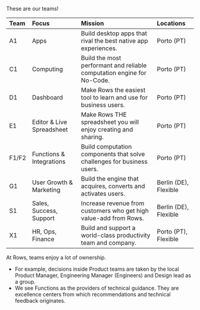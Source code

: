 
These are our teams!

| Team  | Focus                     | Mission                                                                | Locations             |
|:------|:--------------------------|:-----------------------------------------------------------------------|:----------------------|
| A1    | Apps                      | Build desktop apps that rival the best native app experiences.         | Porto (PT)            |
| C1    | Computing                 | Build the most performant and reliable computation engine for No-Code. | Porto (PT)            |
| D1    | Dashboard                 | Make Rows the easiest tool to learn and use for business users.        | Porto (PT)            |
| E1    | Editor & Live Spreadsheet | Make Rows THE spreadsheet you will enjoy creating and sharing.         | Porto (PT)            |
| F1/F2 | Functions & Integrations  | Build computation components that solve challenges for business users. | Porto (PT)            |
| G1    | User Growth & Marketing   | Build the engine that acquires, converts and activates users.          | Berlin (DE), Flexible |
| S1    | Sales, Success, Support   | Increase revenue from customers who get high value-add from Rows.      | Berlin (DE), Flexible |
| X1    | HR, Ops, Finance          | Build and support a world-class productivity team and company.         | Porto (PT), Flexible  |

At Rows, teams enjoy a lot of ownership.
- For example, decisions inside Product teams are taken by the local Product Manager, Engineering Manager (Engineers) and Design lead as a group.
- We see Functions as the providers of technical guidance. They are excellence centers from which recommendations and technical feedback originates.